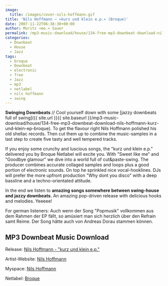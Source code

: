 ```yaml
---
image:
  title: /images/cover-nils-hoffmann.gif
title: 'Nils Hoffmann – »kurz und klein e.p.« (Broque)'
date: 2007-11-22T06:38:30+00:00
author: Moritz »mo.« Sauer
permalink: /mp3-music-download/house/134-free-mp3-downbeat-download-nils-hoffmann-kurz-und-klein-ep-broque
categories:
  - Downbeat
  - House
  - Jazz
tags:
  - broque
  - Downbeat
  - electronic
  - free
  - Jazz
  - mp3
  - netlabel
  - nils hoffmann
  - swing
---
```

**Swinging Downbeats** // Cool yourself down with some [jazzy downbeats full of swing]({{ site.url }}{{ site.baseurl }}/mp3-music-download/house/134-free-mp3-downbeat-download-nils-hoffmann-kurz-und-klein-ep-broque). To get the flavour right Nils Hoffmann polished his old shellac records. Then cut them up to combine the music-samples in a last step to create five tasty and well tempered tracks.<!--more-->

<!--adsense-->

If you enjoy some crunchy and luscious songs, the "kurz und klein e.p." delivered you by Broque Netlabel will excite you. With "Sweet like me" and "Goodbye glamour" we dive into a world full of cut&paste-swing. The producer combines accurate collaged samples and loops plus a good portion of electronic sounds. On top he sprinkled nice vocal-hooklines. DJs will prefer the more upfront production "Why dont you disco" with a deep bassline and a techno-orientated attitude.

In the end we listen to **amazing songs somewhere between swing-house and jazzy downbeats.** An amazing pop-driven release with delicious hooks and melodies. Yeeeee!

For german listeners: Auch wenn der Song "Popmusik" vollkommen aus dem Rahmen der EP fällt, so amüsiert man sich herzlich über den Refrain samt Reime. Der Song hätte auch von Andreas Dorau stammen können.

## MP3 Downbeat Music Download

Release: <a class="liexternal" href="http://www.broque.de/releases/036nilshoffmann/036nilshoffmann.htm" target="_blank">Nils Hoffmann - "kurz und klein e.p."</a>
  
Artist-Website: <a class="liexternal" href="http://www.nils-hoffmann.com/" target="_blank">Nils Hoffmann</a>
  
Myspace: <a class="liexternal" href="http://www.myspace.com/nilshoffmann" target="_blank">Nils Hoffmann</a>
  
Netlabel: <a class="liexternal" href="http://www.broque.de" target="_blank">Broque</a>